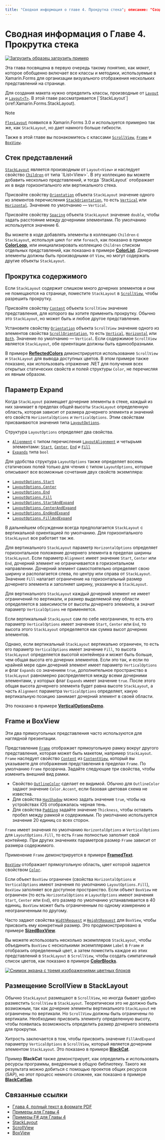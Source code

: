 ```yaml
---
title: "Сводная информация о главе 4. Прокрутка стека"; описание: "Создание мобильных приложений с помощью Xamarin.Forms: Сводная информация о Главе 4. Прокрутка стека"; ms.prod: xamarin ms.technology: xamarin-forms ms.assetid: 7A39FD4F-15AD-4F94-960E-9FEEB63FFD44 author: davidbritch ms.author: dabritch ms.date: 19.07.2018 no-loc: [Xamarin.Forms, Xamarin.Essentials]
---
```


# <a name="summary-of-chapter-4-scrolling-the-stack"></a>Сводная информация о Главе 4. Прокрутка стека

[![Загрузить образец](~/media/shared/download.png) загрузить пример](https://github.com/xamarin/xamarin-forms-book-samples/tree/master/Chapter04)

Эта глава посвящена в первую очередь такому понятию, как *макет*, которое обобщенно включает все классы и методики, используемые в Xamarin.Forms для организации визуального отображения нескольких представлений на странице.

Для создания макета нужно определить классы, производные от [`Layout`](xref:Xamarin.Forms.Layout) и [`Layout<T>`](xref:Xamarin.Forms.Layout`1). В этой главе рассматривается [`StackLayout`](xref:Xamarin.Forms.StackLayout).

> [!NOTE]
> [`FlexLayout`](~/xamarin-forms/user-interface/layouts/flex-layout.md) появился в Xamarin.Forms 3.0 и используется примерно так же, как `StackLayout`, но дает намного больше гибкости.

Также в этой главе вы познакомитесь с классами [`ScrollView`](xref:Xamarin.Forms.ScrollView), [`Frame`](xref:Xamarin.Forms.Frame) и [`BoxView`](xref:Xamarin.Forms.BoxView).

## <a name="stacks-of-views"></a>Стек представлений

[`StackLayout`](xref:Xamarin.Forms.StackLayout) является производным от `Layout<View>` и наследует свойство [`Children`](xref:Xamarin.Forms.Layout`1) от типа `IList<View>`. В эту коллекцию вы можете добавить несколько представлений, и тогда `StackLayout` отображает их в виде горизонтального или вертикального стека.

Присвойте свойству [`Orientation`](xref:Xamarin.Forms.StackLayout.Orientation) объекта `StackLayout` значение одного из элементов перечисления [`StackOrientation`](xref:Xamarin.Forms.StackOrientation), то есть [`Vertical`](xref:Xamarin.Forms.StackOrientation.Vertical) или [`Horizontal`](xref:Xamarin.Forms.StackOrientation.Horizontal). Значение по умолчанию — `Vertical`.

Присвойте свойству [`Spacing`](xref:Xamarin.Forms.StackLayout.Spacing) объекта `StackLayout` значение `double`, чтобы задать расстояние между дочерними элементами. По умолчанию используется значение 6.

Вы можете в коде добавлять элементы в коллекцию `Children` с `StackLayout`, используя цикл `for` или `foreach`, как показано в примере [**ColorLoop**](https://github.com/xamarin/xamarin-forms-book-samples/tree/master/Chapter04/ColorLoop), или инициализировать коллекцию `Children` списком отдельных представлений, как показано в примере [**ColorList**](https://github.com/xamarin/xamarin-forms-book-samples/tree/master/Chapter04/ColorList). Дочерние элементы должны быть производными от `View`, но могут содержать другие объекты `StackLayout`.

## <a name="scrolling-content"></a>Прокрутка содержимого

Если `StackLayout` содержит слишком много дочерних элементов и они не помещаются на странице, поместите `StackLayout` в [`ScrollView`](xref:Xamarin.Forms.ScrollView), чтобы разрешить прокрутку.

Присвойте свойству [`Content`](xref:Xamarin.Forms.ScrollView.Content) объекта `ScrollView` значение представления, для которого вы хотите применить прокрутку. Обычно это `StackLayout`, но может быть и любое другое представление.

Установите свойству [`Orientation`](xref:Xamarin.Forms.ScrollView.Orientation) объекта `ScrollView` значение одного из элементов свойства [`ScrollOrientation`](xref:Xamarin.Forms.ScrollOrientation), то есть [`Vertical`](xref:Xamarin.Forms.ScrollOrientation.Vertical), [`Horizontal`](xref:Xamarin.Forms.ScrollOrientation.Horizontal) или [`Both`](xref:Xamarin.Forms.ScrollOrientation.Both). Значение по умолчанию — `Vertical`. Если содержимое `ScrollView` является `StackLayout`, обе ориентации должны быть единообразными.

В примере [**ReflectedColors**](https://github.com/xamarin/xamarin-forms-book-samples/tree/master/Chapter04/ReflectedColors) демонстрируется использование `ScrollView` и `StackLayout` для вывода доступных цветов. В этом примере также показано, как использовать отражение .NET для получения всех открытых статических свойств и полей структуры `Color`, не перечисляя их явным образом.

## <a name="the-expands-option"></a>Параметр Expand

Когда `StackLayout` размещает дочерние элементы в стеке, каждый из них занимает в пределах общей высоты `StackLayout` определенную область, которая зависит от размера дочернего элемента и значений его свойств `HorizontalOptions` и `VerticalOptions`. Этим свойствам присваиваются значения типа [`LayoutOptions`](xref:Xamarin.Forms.LayoutOptions).

Структура `LayoutOptions` определяет два свойства.

- [`Alignment`](xref:Xamarin.Forms.LayoutOptions.Alignment) с типом перечисления [`LayoutAlignment`](xref:Xamarin.Forms.LayoutAlignment) и четырьмя элементами: [`Start`](xref:Xamarin.Forms.LayoutAlignment.Start), [`Center`](xref:Xamarin.Forms.LayoutAlignment.Center), [`End`](xref:Xamarin.Forms.LayoutAlignment.End) и [`Fill`](xref:Xamarin.Forms.LayoutAlignment.Fill)
- [`Expands`](xref:Xamarin.Forms.LayoutOptions.Expands) типа `bool`

Для удобства структура `LayoutOptions` также определяет восемь статических полей только для чтения с типом `LayoutOptions`, которые описывают все возможные сочетания двух свойств экземпляра:

- [`LayoutOptions.Start`](xref:Xamarin.Forms.LayoutOptions.Start)
- [`LayoutOptions.Center`](xref:Xamarin.Forms.LayoutOptions.Center)
- [`LayoutOptions.End`](xref:Xamarin.Forms.LayoutOptions.End)
- [`LayoutOptions.Fill`](xref:Xamarin.Forms.LayoutOptions.Fill)
- [`LayoutOptions.StartAndExpand`](xref:Xamarin.Forms.LayoutOptions.StartAndExpand)
- [`LayoutOptions.CenterAndExpand`](xref:Xamarin.Forms.LayoutOptions.CenterAndExpand)
- [`LayoutOptions.EndAndExpand`](xref:Xamarin.Forms.LayoutOptions.EndAndExpand)
- [`LayoutOptions.FillAndExpand`](xref:Xamarin.Forms.LayoutOptions.FillAndExpand)

В дальнейшем обсуждении всегда предполагается `StackLayout` с вертикальной ориентацией по умолчанию. Для горизонтального `StackLayout` все работает так же.

Для вертикального `StackLayout` параметр `HorizontalOptions` определяет горизонтальное положение дочернего элемента в пределах ширины `StackLayout`. Если параметр `Alignment` имеет значение `Start`, `Center` или `End`, дочерний элемент не ограничивается в горизонтальном направлении. Дочерний элемент самостоятельно определяет свою ширину и располагается слева, по центру или справа от `StackLayout`. Значение `Fill` налагает ограничение на горизонтальный размер дочернего элемента и заполняет ширину, указанную в `StackLayout`.

Для вертикального `StackLayout` каждый дочерний элемент не имеет ограничений по вертикали, и размер выделяемой ему области определяется в зависимости от высоты дочернего элемента, а значит параметр `VerticalOptions` не применяется.

Если вертикальный `StackLayout` сам по себе неограничен, то есть его параметр `VerticalOptions` имеет значение `Start`, `Center` или `End`, то высота этого `StackLayout` определяется как сумма высот дочерних элементов.

Однако, если вертикальный `StackLayout` вертикально ограничен, то есть его параметр `VerticalOptions` имеет значение `Fill`, то высота `StackLayout` определяется высотой контейнера и может быть больше, чем общая высота его дочерних элементов. Если это так, и если по крайней мере один дочерний элемент имеет параметр `VerticalOptions` и флаг `Expands` со значением `true`, дополнительное пространство в `StackLayout` равномерно распределяется между всеми дочерними элементами, у которых флаг `Expands` имеет значение `true`. После этого общая высота дочернего элемента будет равна высоте `StackLayout`, а часть `Alignment` параметра `VerticalOptions` определяет, какую вертикальную позицию занимает дочерний элемент в своей области.

Это показано в примере [**VerticalOptionsDemo**](https://github.com/xamarin/xamarin-forms-book-samples/tree/master/Chapter04/VerticalOptionsDemo).

## <a name="frame-and-boxview"></a>Frame и BoxView

Эти два прямоугольных представления часто используются для наглядной презентации.

Представление [`Frame`](xref:Xamarin.Forms.Frame) отображает прямоугольную рамку вокруг другого представления, которая может быть макетом, например `StackLayout`. `Frame` наследует свойство [`Content`](xref:Xamarin.Forms.ContentView.Content) из [`ContentView`](xref:Xamarin.Forms.ContentView), который вы указываете для отображения представления в пределах `Frame`. По умолчанию `Frame` прозрачна. Задайте следующие три свойства, чтобы изменить внешний вид рамки.

- Свойство [`OutlineColor`](xref:Xamarin.Forms.Frame.OutlineColor) сделает ее видимой. Обычно для `OutlineColor` задают значение `Color.Accent`, если базовая цветовая схема не известна.
- Для свойства [`HasShadow`](xref:Xamarin.Forms.Frame.HasShadow) можно задать значение `true`, чтобы на устройствах iOS отображалась черная тень.
- Для свойства [`Padding`](xref:Xamarin.Forms.Layout.Padding) задайте значение `Thickness`, чтобы оставить пробел между рамкой и содержимым. По умолчанию используется значение 20 единиц со всех сторон.

`Frame` имеет значения по умолчанию `HorizontalOptions` и `VerticalOptions` для `LayoutOptions.Fill`, то есть `Frame` полностью заполнит свой контейнер. При других значениях параметров размер `Frame` зависит от размера содержимого.

Применение `Frame` демонстрируется в примере [**FramedText**](https://github.com/xamarin/xamarin-forms-book-samples/tree/master/Chapter04/FramedText).

[`BoxView`](xref:Xamarin.Forms.BoxView) отображает прямоугольную область, цвет которой задается свойством [`Color`](xref:Xamarin.Forms.BoxView.Color).

Если объект `BoxView` ограничен (свойства `HorizontalOptions` и `VerticalOptions` имеют значения по умолчанию `LayoutOptions.Fill`), `BoxView` заполняет все доступное пространство. Если объект `BoxView` не ограничен (то есть `HorizontalOptions` и `LayoutOptions` имеют значения `Start`, `Center` или `End`), его размер по умолчанию устанавливается в 40 единиц. `BoxView` может быть ограниченным по одному измерению и неограниченным по другому.

Часто задают свойства [`WidthRequest`](xref:Xamarin.Forms.VisualElement.WidthRequest) и [`HeightRequest`](xref:Xamarin.Forms.VisualElement.HeightRequest) для `BoxView`, чтобы присвоить ему конкретный размер. Это продемонстрировано в примере [**SizedBoxView**](https://github.com/xamarin/xamarin-forms-book-samples/tree/master/Chapter04/SizedBoxView).

Вы можете использовать несколько экземпляров `StackLayout`, чтобы объединить `BoxView` с несколькими экземплярами `Label` в `Frame` и отобразить определенный цвет, а затем поместить каждое из этих представлений в `StackLayout` в `ScrollView`, чтобы создать симпатичный список цветов, как показано в примере [**ColorBlocks**](https://github.com/xamarin/xamarin-forms-book-samples/tree/master/Chapter04/ColorBlocks).

[![Снимок экрана с тремя изображениями цветных блоков](images/ch04fg11-small.png "Список цветов")](images/ch04fg11-large.png#lightbox "Список цветов")

## <a name="a-scrollview-in-a-stacklayout"></a>Размещение ScrollView в StackLayout

Обычно `StackLayout` размещают в `ScrollView`, но иногда бывает удобно разместить `ScrollView` в `StackLayout`. Теоретически это не должно быть возможным, так как дочерние элементы вертикального `StackLayout` не ограничены по вертикали. Но `ScrollView` должны быть ограничены по вертикали. Необходимо присвоить элементу определенную высоту, чтобы появилась возможность определить размер дочернего элемента для прокрутки.

Хитрость заключается в том, чтобы присвоить значение `FillAndExpand` параметру `VerticalOptions` в `ScrollView`, который является дочерним элементом `StackLayout`. Это показано в примере [**BlackCat**](https://github.com/xamarin/xamarin-forms-book-samples/tree/master/Chapter04/BlackCat).

Пример **BlackCat** также демонстрирует, как определить и использовать ресурсы программы, внедренные в общую библиотеку. Такого же результата можно добиться с помощью проектов общих ресурсов (SAP), но этот процесс немного сложнее, как показано в примере [**BlackCatSap**](https://github.com/xamarin/xamarin-forms-book-samples/tree/master/Chapter04/BlackCatSap).

## <a name="related-links"></a>Связанные ссылки

- [Глава 4, полный текст в формате PDF](https://download.xamarin.com/developer/xamarin-forms-book/XamarinFormsBook-Ch04-Apr2016.pdf)
- [Примеры для Главы 4](https://github.com/xamarin/xamarin-forms-book-samples/tree/master/Chapter04)
- [Примеры F# для Главы 4](https://github.com/xamarin/xamarin-forms-book-samples/tree/master/Chapter04/FS)
- [StackLayout](~/xamarin-forms/user-interface/layouts/stacklayout.md)
- [ScrollView](~/xamarin-forms/user-interface/layouts/scrollview.md)
- [BoxView](~/xamarin-forms/user-interface/boxview.md)
